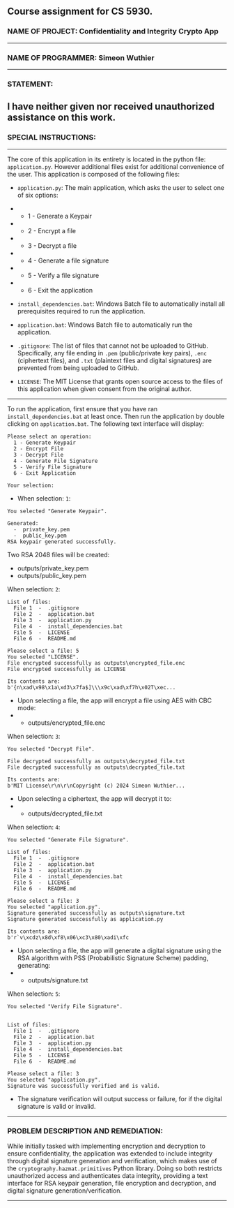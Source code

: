 ## Course assignment for CS 5930.

### NAME OF PROJECT: Confidentiality and Integrity Crypto App
---

### NAME OF PROGRAMMER: Simeon Wuthier
---

### STATEMENT:
I have neither given nor received unauthorized assistance on this work.
---
### SPECIAL INSTRUCTIONS:
---

The core of this application in its entirety is located in the python file: `application.py`. However additional files exist for additional convenience of the user. This application is composed of the following files:

 * `application.py`: The main application, which asks the user to select one of six options:
 * * 1 - Generate a Keypair
 * * 2 - Encrypt a file
 * * 3 - Decrypt a file
 * * 4 - Generate a file signature
 * * 5 - Verify a file signature
 * * 6 - Exit the application

 * `install_dependencies.bat`: Windows Batch file to automatically install all prerequisites required to run the application.

 * `application.bat`: Windows Batch file to automatically run the application.

 * `.gitignore`: The list of files that cannot not be uploaded to GitHub. Specifically, any file ending in `.pem` (public/private key pairs), `.enc` (ciphertext files), and `.txt` (plaintext files and digital signatures) are prevented from being uploaded to GitHub. 

 * `LICENSE`: The MIT License that grants open source access to the files of this application when given consent from the original author.


---

To run the application, first ensure that you have ran `install_dependencies.bat` at least once. Then run the application by double clicking on `application.bat`. The following text interface will display:
```
Please select an operation:
  1 - Generate Keypair
  2 - Encrypt File
  3 - Decrypt File
  4 - Generate File Signature
  5 - Verify File Signature
  6 - Exit Application

Your selection:
```

 * When selection: `1`:
```
You selected "Generate Keypair".

Generated:
  -  private_key.pem
  -  public_key.pem
RSA keypair generated successfully.
```
Two RSA 2048 files will be created:
* outputs/private_key.pem
* outputs/public_key.pem

When selection: `2`:
```
List of files:
  File 1  -  .gitignore
  File 2  -  application.bat
  File 3  -  application.py
  File 4  -  install_dependencies.bat
  File 5  -  LICENSE
  File 6  -  README.md

Please select a file: 5
You selected "LICENSE".
File encrypted successfully as outputs\encrypted_file.enc
File encrypted successfully as LICENSE

Its contents are:
b'{n\xad\x98\x1a\xd3\x7fa$]\\\x9c\xad\xf7h\x02T\xec...
```
* Upon selecting a file, the app will encrypt a file using AES with CBC mode:
* * outputs/encrypted_file.enc

When selection: `3`:
```
You selected "Decrypt File".

File decrypted successfully as outputs\decrypted_file.txt
File decrypted successfully as outputs\decrypted_file.txt

Its contents are:
b'MIT License\r\n\r\nCopyright (c) 2024 Simeon Wuthier...
```
* Upon selecting a ciphertext, the app will decrypt it to:
* * outputs/decrypted_file.txt

When selection: `4`:
```
You selected "Generate File Signature".

List of files:
  File 1  -  .gitignore
  File 2  -  application.bat
  File 3  -  application.py
  File 4  -  install_dependencies.bat
  File 5  -  LICENSE
  File 6  -  README.md

Please select a file: 3
You selected "application.py".
Signature generated successfully as outputs\signature.txt
Signature generated successfully as application.py

Its contents are:
b'r`v\xcdz\x8d\xf8\x06\xc3\x80\xadi\xfc
```
* Upon selecting a file, the app will generate a digital signature using the RSA algorithm with PSS (Probabilistic Signature Scheme) padding, generating:
* * outputs/signature.txt

When selection: `5`:
```
You selected "Verify File Signature".


List of files:
  File 1  -  .gitignore
  File 2  -  application.bat
  File 3  -  application.py
  File 4  -  install_dependencies.bat
  File 5  -  LICENSE
  File 6  -  README.md

Please select a file: 3
You selected "application.py".
Signature was successfully verified and is valid.
```
* The signature verification will output success or failure, for if the digital signature is valid or invalid.

---

### PROBLEM DESCRIPTION AND REMEDIATION:


While initially tasked with implementing encryption and decryption to ensure confidentiality, the application was extended to include integrity through digital signature generation and verification, which makes use of the `cryptography.hazmat.primitives` Python library. Doing so both restricts unauthorized access and authenticates data integrity, providing a text interface for RSA keypair generation, file encryption and decryption, and digital signature generation/verification.

---
